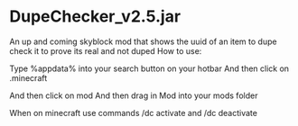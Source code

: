 # DupeChecker_v2.5.jar
An up and coming skyblock mod that shows the uuid of an item to dupe check it to prove its real and not duped
How to use:

Type %appdata% into your search button on your hotbar And then click on .minecraft

And then click on mod And then drag in Mod into your mods folder

When on minecraft use commands /dc activate and /dc deactivate
